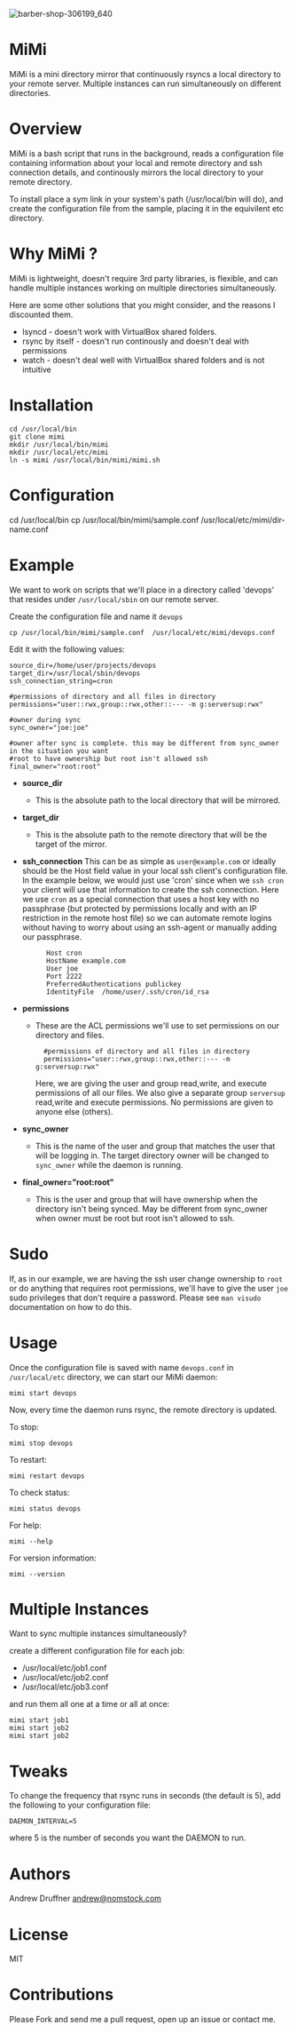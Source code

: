 ![barber-shop-306199_640](https://user-images.githubusercontent.com/4875080/34290483-77d72d98-e6ac-11e7-99f0-9efe6502ab81.png=250x250)

# MiMi
MiMi is a mini directory mirror that continuously rsyncs a local directory to your remote server. Multiple instances can run simultaneously on different directories.



# Overview

MiMi is a bash script that runs in the background, reads a configuration file containing information about your local and remote directory and ssh connection details, and continously mirrors the local directory to your remote directory.

To install place a sym link in your system's path (/usr/local/bin will do), and create the configuration file from the sample, placing it in the equivilent etc directory.


# Why MiMi ? 

MiMi is lightweight, doesn't require 3rd party libraries, is flexible, and can handle multiple instances working on multiple directories simultaneously.

Here are some other solutions that you might consider, and the reasons I discounted them.

* lsyncd - doesn't work with VirtualBox shared folders.
* rsync by itself - doesn't run continously and doesn't deal with permissions
* watch - doesn't deal well with VirtualBox shared folders and is not intuitive



# Installation


    cd /usr/local/bin
    git clone mimi
    mkdir /usr/local/bin/mimi
    mkdir /usr/local/etc/mimi
    ln -s mimi /usr/local/bin/mimi/mimi.sh



# Configuration

cd /usr/local/bin
cp /usr/local/bin/mimi/sample.conf  /usr/local/etc/mimi/dir-name.conf




# Example

We want to work on scripts that we'll place in a directory called 'devops' that resides under `/usr/local/sbin` on our remote server.


Create the configuration file and name it `devops`

    cp /usr/local/bin/mimi/sample.conf  /usr/local/etc/mimi/devops.conf

Edit it with the following values:

    source_dir=/home/user/projects/devops
    target_dir=/usr/local/sbin/devops
    ssh_connection_string=cron

    #permissions of directory and all files in directory
    permissions="user::rwx,group::rwx,other::--- -m g:serversup:rwx"

    #owner during sync
    sync_owner="joe:joe"

    #owner after sync is complete. this may be different from sync_owner in the situation you want
    #root to have ownership but root isn't allowed ssh
    final_owner="root:root"

* **source_dir** 
    * This is the absolute path to the local directory that will be mirrored.
* **target_dir** 
    * This is the absolute path to the remote directory that will be the target of the mirror.
* **ssh_connection** This can be as simple as `user@example.com` or ideally should be the Host field value in your local ssh client's configuration file. In the example below, we would just use 'cron' since when we `ssh cron` your client will use that information to create the ssh connection. Here we use `cron` as a special connection that uses a host key with no passphrase (but protected by permissions locally and with an IP restriction in the remote host file) so we can automate remote logins without having to worry about using an ssh-agent or manually adding our passphrase.


            Host cron
            HostName example.com
            User joe
            Port 2222
            PreferredAuthentications publickey
            IdentityFile  /home/user/.ssh/cron/id_rsa




* **permissions** 
    * These are the ACL permissions we'll use to set permissions on our directory and files. 
 
            #permissions of directory and all files in directory
            permissions="user::rwx,group::rwx,other::--- -m g:serversup:rwx"

        Here, we are giving the user and group read,write, and execute permissions of all our files. We also give a separate group `serversup` read,write and execute permissions. No permissions are given to anyone else (others). 

* **sync_owner** 
    * This is the name of the user and group that matches the user that will be logging in. The target directory owner will be changed to `sync_owner` while the daemon is running.
* **final_owner="root:root"**  
    * This is the user and group that will have ownership when the directory isn't being synced. May be different from sync_owner when owner must be root but root isn't allowed to ssh.



# Sudo

If, as in our example, we are having the ssh user change ownership to `root` or do anything that requires root permissions, we'll have to give the user `joe` sudo privileges that don't require a password. Please see `man visudo` documentation on how to do this. 

# Usage

Once the configuration file is saved with name `devops.conf` in `/usr/local/etc` directory, we can start our MiMi daemon:

    mimi start devops

Now, every time the daemon runs rsync, the remote directory is updated. 

To stop:

    mimi stop devops

To restart:

    mimi restart devops

To check status:

    mimi status devops

For help:

    mimi --help

For version information:

    mimi --version


# Multiple Instances


Want to sync multiple instances simultaneously? 

create a different configuration file for each job:

* /usr/local/etc/job1.conf
* /usr/local/etc/job2.conf
* /usr/local/etc/job3.conf

and run them all one at a time or all at once:

    mimi start job1
    mimi start job2
    mimi start job2




# Tweaks

To change the frequency that rsync runs in seconds (the default is 5), add the following to your configuration file:

    DAEMON_INTERVAL=5

where 5 is the number of seconds you want the DAEMON to run. 




# Authors

Andrew Druffner andrew@nomstock.com

# License

MIT

# Contributions

Please Fork and send me a pull request, open up an issue or contact me. 